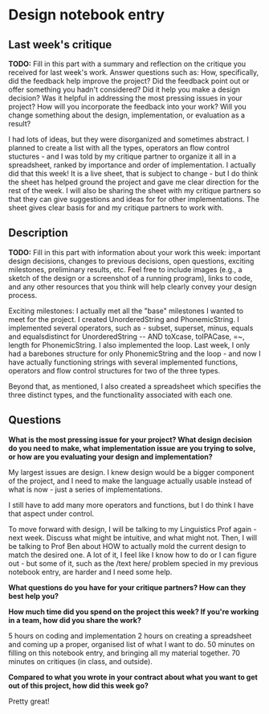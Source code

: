 # Design notebook entry

## Last week's critique

**TODO:** Fill in this part with a summary and reflection on the critique you received for
last week's work. Answer questions such as:  How, specifically, did the feedback help
improve the project? Did the feedback point out or offer something you hadn't considered?
Did it help you make a design decision? Was it helpful in addressing the most pressing
issues in your project? How will you incorporate the feedback into your work? Will you
change something about the design, implementation, or evaluation as a result?

I had lots of ideas, but they were disorganized and sometimes abstract. I planned to create a list with all the types, operators an flow control stuctures - and I was told by my critique partner to organize it all in a spreadsheet, ranked by importance and order of implementation. I actually did that this week! It is a live sheet, that is subject to change - but I do think the sheet has helped ground the project and gave me clear direction for the rest of the week. I will also be sharing the sheet with my critique partners so that they can give suggestions and ideas for for other implementations. The sheet gives clear basis for and my critique partners to work with. 

## Description

**TODO:** Fill in this part with information about your work this week:
important design decisions, changes to previous decisions, open questions,
exciting milestones, preliminary results, etc. Feel free to include images
(e.g., a sketch of the design or a screenshot of a running program), links to
code, and any other resources that you think will help clearly convey your
design process.

Exciting milestones: I actually met all the "base" milestones I wanted to meet for the project. I created UnorderedString and PhonemicString. I implemented several operators, such as - subset, superset, minus, equals and equalsdistinct for UnorderedString -- AND toXcase, toIPACase, =~, length for PhonemicString. I also implemented the loop. Last week, I only had a barebones structure for only PhonemicString and the loop - and now I have actually functioning strings with several implemented functions, operators and flow control structures for two of the three types. 

Beyond that, as mentioned, I also created a spreadsheet which specifies the three distinct types, and the functionality associated with each one.

## Questions

**What is the most pressing issue for your project? What design decision do
you need to make, what implementation issue are you trying to solve, or how
are you evaluating your design and implementation?**

My largest issues are design. I knew design would be a bigger component of the project, and I need to make the language actually usable instead of what is now - just a series of implementations. 

I still have to add many more operators and functions, but I do think I have that aspect under control. 

To move forward with design, I will be talking to my Linguistics Prof again - next week. Discuss what might be intuitive, and what might not. Then, I will be talking to Prof Ben about HOW to actually mold the current design to match the desired one. A lot of it, I feel like I know how to do or I can figure out - but some of it, such as the /text here/ problem specied in my previous notebook entry, are harder and I need some help. 

**What questions do you have for your critique partners? How can they best help
you?**

**How much time did you spend on the project this week? If you're working in a
team, how did you share the work?**

5 hours on coding and implementation
2 hours on creating a spreadsheet and coming up a proper, organised list of what I want to do. 
50 minutes on filling on this notebook entry, and bringing all my material together. 
70 minutes on critiques (in class, and outside).

**Compared to what you wrote in your contract about what you want to get out of this
project, how did this week go?**

Pretty great!

